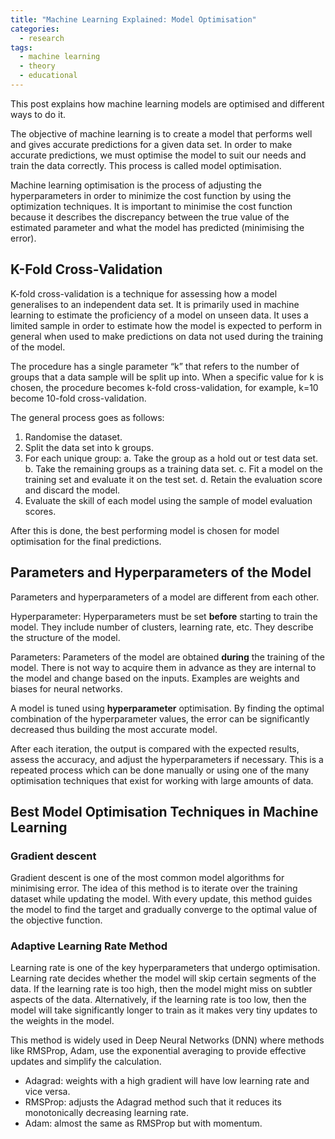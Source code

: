 ```yaml
---
title: "Machine Learning Explained: Model Optimisation"
categories:
  - research
tags:
  - machine learning
  - theory
  - educational
---
```


This post explains how machine learning models are optimised and different ways to do it.

The objective of machine learning is to create a model that performs well and gives accurate predictions for a given data set. In order to make accurate predictions, we must optimise the model to suit our needs and train the data correctly. This process is called model optimisation. 

Machine learning optimisation is the process of adjusting the hyperparameters in order to minimize the cost function by using the optimization techniques. It is important to minimise the cost function because it describes the discrepancy between the true value of the estimated parameter and what the model has predicted (minimising the error).

## K-Fold Cross-Validation
K-fold cross-validation is a technique for assessing how a model generalises to an independent data set.  It is primarily used in machine learning to estimate the proficiency of a model on unseen data. It uses a limited sample in order to estimate how the model is expected to perform in general when used to make predictions on data not used during the training of the model.

The procedure has a single parameter “k” that refers to the number of groups that a data sample will be split up into. When a specific value for k is chosen, the procedure becomes k-fold cross-validation, for example, k=10 become 10-fold cross-validation.

The general process goes as follows: 
  1.	Randomise the dataset.
  2.	Split the data set into k groups.
  3.	For each unique group:
      a.	Take the group as a hold out or test data set.
      b.	Take the remaining groups as a training data set.
      c.	Fit a model on the training set and evaluate it on the test set.
      d.	Retain the evaluation score and discard the model.
  4.	Evaluate the skill of each model using the sample of model evaluation scores.
  
After this is done, the best performing model is chosen for model optimisation for the final predictions.

## Parameters and Hyperparameters of the Model
Parameters and hyperparameters of a model are different from each other. 

Hyperparameter: Hyperparameters must be set **before** starting to train the model. They include number of clusters, learning rate, etc. They describe the structure of the model.

Parameters: Parameters of the model are obtained **during** the training of the model. There is not way to acquire them in advance as they are internal to the model and change based on the inputs. Examples are weights and biases for neural networks.  

A model is tuned using **hyperparameter** optimisation. By finding the optimal combination of the hyperparameter values, the error can be significantly decreased thus building the most accurate model.

After each iteration, the output is compared with the expected results, assess the accuracy, and adjust the hyperparameters if necessary. This is a repeated process which can be done manually or using one of the many optimisation techniques that exist for working with large amounts of data.

## Best Model Optimisation Techniques in Machine Learning 
### Gradient descent 
Gradient descent is one of the most common model algorithms for minimising error. The idea of this method is to iterate over the training dataset while updating the model. With every update, this method guides the model to find the target and gradually converge to the optimal value of the objective function.

### Adaptive Learning Rate Method
Learning rate is one of the key hyperparameters that undergo optimisation. Learning rate decides whether the model will skip certain segments of the data. If the learning rate is too high, then the model might miss on subtler aspects of the data. Alternatively, if the learning rate is too low, then the model will take significantly longer to train as it makes very tiny updates to the weights in the model.

This method is widely used in Deep Neural Networks (DNN) where methods like RMSProp, Adam, use the exponential averaging to provide effective updates and simplify the calculation. 
  -	Adagrad: weights with a high gradient will have low learning rate and vice versa.
  -	RMSProp: adjusts the Adagrad method such that it reduces its monotonically decreasing learning rate.
  -	Adam: almost the same as RMSProp but with momentum.
